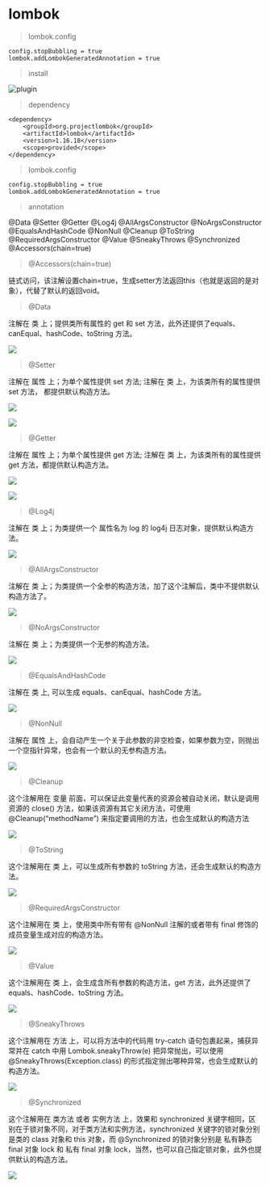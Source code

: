 # lombok

> lombok.config

``` config
config.stopBubbling = true
lombok.addLombokGeneratedAnnotation = true

```


> install

![plugin](../../assets/lombok/v2-32d671893de715b5f04f493a4b2ff62e_1440w.jpeg)

> dependency

``` pom
<dependency>
    <groupId>org.projectlombok</groupId>
    <artifactId>lombok</artifactId>
    <version>1.16.18</version>
    <scope>provided</scope>
</dependency>
```
> lombok.config

``` config
config.stopBubbling = true
lombok.addLombokGeneratedAnnotation = true

```

> annotation

@Data
@Setter
@Getter
@Log4j
@AllArgsConstructor
@NoArgsConstructor
@EqualsAndHashCode
@NonNull
@Cleanup
@ToString
@RequiredArgsConstructor
@Value
@SneakyThrows
@Synchronized
@Accessors(chain=true)

> @Accessors(chain=true)

链式访问，该注解设置chain=true，生成setter方法返回this（也就是返回的是对象），代替了默认的返回void。

> @Data

注解在 类 上；提供类所有属性的 get 和 set 方法，此外还提供了equals、canEqual、hashCode、toString 方法。

![](../../assets/lombok/v2-9b36bb6fd37372cee213b118d7e26c7b_1440w.jpeg)

> @Setter

注解在 属性 上；为单个属性提供 set 方法; 注解在 类 上，为该类所有的属性提供 set 方法， 都提供默认构造方法。

![](../../assets/lombok/v2-12139fea446022a1986ba2042f886a7d_1440w.jpeg)


![](../../assets/lombok/v2-994e89f3c9c6976b05e345fcd0848692_1440w.jpeg)

> @Getter

注解在 属性 上；为单个属性提供 get 方法; 注解在 类 上，为该类所有的属性提供 get 方法，都提供默认构造方法。


![](../../assets/lombok/v2-18149a8d23a4e3673b9441b198a1f976_1440w.jpeg)


![](../../assets/lombok/v2-2cb156b6d93198d271f2ff4bca1c21ff_1440w.jpeg)

> @Log4j

注解在 类 上；为类提供一个 属性名为 log 的 log4j 日志对象，提供默认构造方法。

![](../../assets/lombok/v2-ce28a344baae222aa0c4ea0b84461000_1440w.jpeg)

> @AllArgsConstructor

注解在 类 上；为类提供一个全参的构造方法，加了这个注解后，类中不提供默认构造方法了。

![](../../assets/lombok/v2-31bca5c4da7e9c475bade1eaa400802f_1440w.jpeg)

> @NoArgsConstructor

注解在 类 上；为类提供一个无参的构造方法。

![](../../assets/lombok/v2-518a849c9d5fffde690b2a801e951275_1440w.jpeg)

> @EqualsAndHashCode

注解在 类 上, 可以生成 equals、canEqual、hashCode 方法。

![](../../assets/lombok/v2-6bddfeaa77e8dd29b05bb8b499da65f4_1440w.jpeg)

> @NonNull

注解在 属性 上，会自动产生一个关于此参数的非空检查，如果参数为空，则抛出一个空指针异常，也会有一个默认的无参构造方法。


![](../../assets/lombok/v2-268671034ed3141e117c99f055a3f2ad_1440w.jpeg)

> @Cleanup

这个注解用在 变量 前面，可以保证此变量代表的资源会被自动关闭，默认是调用资源的 close() 方法，如果该资源有其它关闭方法，可使用 @Cleanup(“methodName”) 来指定要调用的方法，也会生成默认的构造方法

![](../../assets/lombok/v2-6408e68a5f77eba5add53abe3ee8abf2_1440w.jpeg)

> @ToString

这个注解用在 类 上，可以生成所有参数的 toString 方法，还会生成默认的构造方法。

![](../../assets/lombok/v2-28b29cc1b5940f31de246e719cfcd9e8_1440w.jpeg)

> @RequiredArgsConstructor

这个注解用在 类 上，使用类中所有带有 @NonNull 注解的或者带有 final 修饰的成员变量生成对应的构造方法。

![](../../assets/lombok/v2-866a42cd03707c5095b44721be5e17ba_1440w.jpeg)

> @Value

这个注解用在 类 上，会生成含所有参数的构造方法，get 方法，此外还提供了equals、hashCode、toString 方法。

![](../../assets/lombok/v2-159c62a7a9f545505246939abe6cfcc0_1440w.jpeg)

> @SneakyThrows

这个注解用在 方法 上，可以将方法中的代码用 try-catch 语句包裹起来，捕获异常并在 catch 中用 Lombok.sneakyThrow(e) 把异常抛出，可以使用 @SneakyThrows(Exception.class) 的形式指定抛出哪种异常，也会生成默认的构造方法。


![](../../assets/lombok/v2-2cd23582188406e3301a318d37bfa426_1440w.jpeg)

> @Synchronized

这个注解用在 类方法 或者 实例方法 上，效果和 synchronized 关键字相同，区别在于锁对象不同，对于类方法和实例方法，synchronized 关键字的锁对象分别是类的 class 对象和 this 对象，而 @Synchronized 的锁对象分别是 私有静态 final 对象 lock 和 私有 final 对象 lock，当然，也可以自己指定锁对象，此外也提供默认的构造方法。


![](../../assets/lombok/v2-7f38c354c3ca8ba9205ecbcaae04d1d3_1440w.jpeg)

